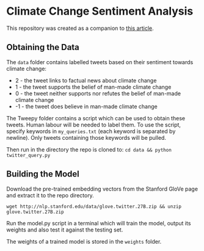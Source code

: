 # Climate Change Sentiment Analysis 

This repository was created as a companion to [this article](https://medium.com/@edward.c.qian/using-machine-learning-to-measure-user-sentiment-towards-climate-change-d817c21c5887).

## Obtaining the Data

The `data` folder contains labelled tweets based on their sentiment towards climate change: 

* 2 - the tweet links to factual news about climate change 
* 1 - the tweet supports the belief of man-made climate change 
* 0 - the tweet neither supports nor refutes the belief of man-made climate change 
* -1 - the tweet does believe in man-made climate change 

The Tweepy folder contains a script which can be used to obtain these tweets. Human labour will be needed to label them. To use the script, specify keywords in  `my_queries.txt` (each keyword is separated by newline). Only tweets containing those keywords will be pulled. 

Then run in the directory the repo is cloned to:
`cd data && python twitter_query.py`

## Building the Model

Download the pre-trained embedding vectors from the Stanford GloVe page and extract it to the repo directory.  

`wget http://nlp.stanford.edu/data/glove.twitter.27B.zip && unzip glove.twitter.27B.zip`

Run the model.py script in a terminal which will train the model, output its weights and also test it against the testing set. 

The weights of a trained model is stored in the `weights` folder. 
